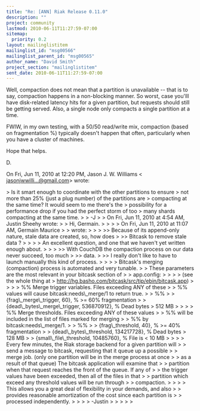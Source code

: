 ```yaml
---
title: "Re: [ANN] Riak Release 0.11.0"
description: ""
project: community
lastmod: 2010-06-11T11:27:59-07:00
sitemap:
  priority: 0.2
layout: mailinglistitem
mailinglist_id: "msg00566"
mailinglist_parent_id: "msg00565"
author_name: "David Smith"
project_section: "mailinglistitem"
sent_date: 2010-06-11T11:27:59-07:00
---
```



Well, compaction does not mean that a partition is unavailable -- that is to
say, compaction happens in a non-blocking manner. So worst, case you'lll
have disk-related latency hits for a given partition, but requests should
still be getting served. Also, a single node only compacts a single
partition at a time.

FWIW, in my own testing, with a 50/50 read/write mix, compaction (based on
fragmentation %) typically doesn't happen that often, particularly when you
have a cluster of machines.

Hope that helps.

D.

On Fri, Jun 11, 2010 at 12:20 PM, Jason J. W. Williams &lt;
jasonjwwilli...@gmail.com&gt; wrote:

&gt; Is it smart enough to coordinate with the other partitions to ensure
&gt; not more than 25% (just a plug number) of the partitions are
&gt; compacting at the same time? It would seem to me there's the
&gt; possibility for a performance drop if you had the perfect storm of too
&gt; many shards compacting at the same time.
&gt;
&gt; -J
&gt;
&gt; On Fri, Jun 11, 2010 at 4:54 AM, Justin Sheehy  wrote:
&gt; &gt; Hi, Germain.
&gt; &gt;
&gt; &gt; On Fri, Jun 11, 2010 at 11:07 AM, Germain Maurice
&gt; &gt;  wrote:
&gt; &gt;
&gt; &gt;&gt; Because of its append-only nature, stale data are created, so, how does
&gt; &gt;&gt; Bitcask to remove stale data ?
&gt; &gt;
&gt; &gt; An excellent question, and one that we haven't yet written enough about.
&gt; &gt;
&gt; &gt;&gt; With CouchDB the compaction process on our data never succeed, too much
&gt; &gt;&gt; data.
&gt; &gt;&gt; I really don't like to have to launch manually this kind of process.
&gt; &gt;
&gt; &gt; Bitcask's merging (compaction) process is automated and very tunable.
&gt; &gt; These parameters are the most relevant in your bitcask section of
&gt; &gt; app.config:
&gt; &gt;
&gt; &gt; (see the whole thing at
&gt; http://hg.basho.com/bitcask/src/tip/ebin/bitcask.app)
&gt; &gt;
&gt; &gt; %% Merge trigger variables. Files exceeding ANY of these
&gt; &gt; %% values will cause bitcask:needs\\_merge/1 to return true.
&gt; &gt; %%
&gt; &gt; {frag\\_merge\\_trigger, 60}, % &gt;= 60% fragmentation
&gt; &gt; {dead\\_bytes\\_merge\\_trigger, 536870912}, % Dead bytes &gt; 512 MB
&gt; &gt;
&gt; &gt; %% Merge thresholds. Files exceeding ANY of these values
&gt; &gt; %% will be included in the list of files marked for merging
&gt; &gt; %% by bitcask:needs\\_merge/1.
&gt; &gt; %%
&gt; &gt; {frag\\_threshold, 40}, % &gt;= 40% fragmentation
&gt; &gt; {dead\\_bytes\\_threshold, 134217728}, % Dead bytes &gt; 128 MB
&gt; &gt; {small\\_file\\_threshold, 10485760}, % File is &lt; 10 MB
&gt; &gt;
&gt; &gt; Every few minutes, the Riak storage backend for a given partition will
&gt; &gt; send a message to bitcask, requesting that it queue up a possible
&gt; &gt; merge job. (only one partition will be in the merge process at once
&gt; &gt; as a result of that queue) The bitcask application will examine that
&gt; &gt; partition when that request reaches the front of the queue. If any of
&gt; &gt; the trigger values have been exceeded, then all of the files in that
&gt; &gt; partition which exceed any threshold values will be run through
&gt; &gt; compaction.
&gt; &gt;
&gt; &gt; This allows you a great deal of flexibility in your demands, and also
&gt; &gt; provides reasonable amortization of the cost since each partition is
&gt; &gt; processed independently.
&gt; &gt;
&gt; &gt; -Justin
&gt; &gt;
&gt; &gt;
&gt;

